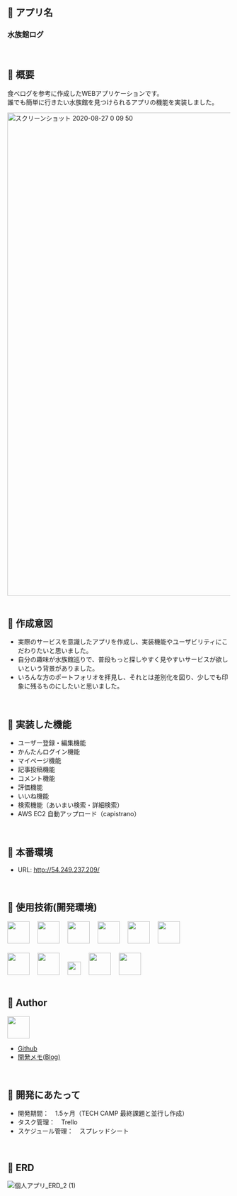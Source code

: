 ## :penguin: アプリ名
### 水族館ログ<br>
<br>

## :penguin: 概要 
食べログを参考に作成したWEBアプリケーションです。<br>
誰でも簡単に行きたい水族館を見つけられるアプリの機能を実装しました。<br>

<img width="1089" alt="スクリーンショット 2020-08-27 0 09 50" src="https://user-images.githubusercontent.com/62911575/91321525-ac313380-e7f9-11ea-936a-ebce2c4f9d24.png"><br>
<br>

## :penguin: 作成意図
- 実際のサービスを意識したアプリを作成し、実装機能やユーザビリティにこだわりたいと思いました。
- 自分の趣味が水族館巡りで、普段もっと探しやすく見やすいサービスが欲しいという背景がありました。
- いろんな方のポートフォリオを拝見し、それとは差別化を図り、少しでも印象に残るものにしたいと思いました。<br>
<br>

## :penguin: 実装した機能
- ユーザー登録・編集機能
- かんたんログイン機能
- マイページ機能
- 記事投稿機能
- コメント機能
- 評価機能
- いいね機能
- 検索機能（あいまい検索・詳細検索）
- AWS EC2 自動アップロード（capistrano）<br>
<br>

## :penguin: 本番環境
- URL:    http://54.249.237.209/<br>
<br>

## :penguin: 使用技術(開発環境)
<a href="https://www.ruby-lang.org/ja/"><img src="https://i1.wp.com/qs.nndo.jp/wp-content/uploads/2017/06/ruby.png?fit=393%2C346" height="50px"></a>　
<a href="https://railsguides.jp/"><img src="https://job.fellow-s.co.jp/limg/public/wsystem/wp-content/uploads/rails_lo.jpg" height="50px"></a>　
<a href="https://www.mysql.com/jp/"><img src="https://cdn-ak.f.st-hatena.com/images/fotolife/o/oasist/20200614/20200614000533.png" height="50px"></a>　
<a href="https://unicorn.bogomips.org/"><img src="https://livedoor.sp.blogimg.jp/sasata299/imgs/b/d/bdc11dd3.png" height="50px"></a>　
<a href="https://www.nginx.co.jp/"><img src="https://i2.wp.com/tadtadya.com/wp-content/uploads/2017/08/nginx-min-edit.png?fit=626%2C329&ssl=1" height="50px"></a>　
<a href="https://github.com/capistrano/capistrano"><img src="https://capistranorb.com/assets/images/CapistranoLogo.png" height="50px"></a><br>
<br>
<a href="https://haml.info/"><img src="https://haml.info/images/haml.png" height="50px"></a>　
<a href="https://sass-lang.com/"><img src="https://cdn.worldvectorlogo.com/logos/sass-1.svg" height="50px"></a>　
<a href="https://jquery.com/"><img src="https://cdn.worldvectorlogo.com/logos/jquery-1.svg" height="30px"></a>　
<a href="https://github.co.jp/"><img src="https://i.pinimg.com/originals/3c/d5/67/3cd5679f54dc60811383649f9f6ea37d.png" height="50px"></a>　
<a href="https://aws.amazon.com/jp/"><img src="https://www.skyarch.net/blog/wp-content/uploads/2014/11/Non-Service_Specific_copy_AWS_Cloud.png" height="50px"></a><br>
<br>

## :penguin: Author
<a href="https://github.com/kobegoro0930"><img src="https://avatars3.githubusercontent.com/u/62911575?s=460&v=4" width="50px"></a><br>
- <a href="https://github.com/kobegoro0930">Github</a><br>
- <a href="https://kobegoro.hatenablog.com/archive">開発メモ(Blog)</a><br>
<br>

## :penguin: 開発にあたって
- 開発期間：　1.5ヶ月（TECH CAMP 最終課題と並行し作成）
- タスク管理：　Trello
- スケジュール管理：　スプレッドシート <br>
<br>

## :penguin: ERD
![個人アプリ_ERD_2 (1)](https://user-images.githubusercontent.com/62911575/92324903-02fffe00-f081-11ea-8d18-6e41622a1819.png)
